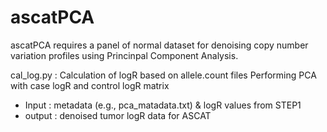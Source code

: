 # ascatPCA

ascatPCA requires a panel of normal dataset for denoising copy number variation profiles using Princinpal Component Analysis.


cal_log.py : Calculation of logR based on allele.count files
 Performing PCA with case logR and control logR matrix
*  Input : metadata (e.g., pca_matadata.txt) & logR values from STEP1
*  output : denoised tumor logR data for ASCAT
